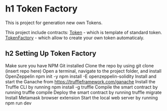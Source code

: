 h1 **Token Factory**
=====================
This is project for generation new own Tokens.

This project include contracts:
[Token](https://github.com/KenjuDari/Token-Factory/blob/master/contracts/Token.sol) - which is template of standard token.
[TokenFactory](https://github.com/KenjuDari/Token-Factory/blob/master/contracts/TokenFactory.sol) - which allow to create your own token automaticaly.

h2 Setting Up Token Factory
-----------------------------------
Make sure you have NPM Git installed
Clone the repo by using git clone (insert repo here)
Open a terminal, navigate to the project folder, and install OpenZeppelin
	npm init -y
	npm install -E openzeppelin-solidity
Install and start the Ganache from https://truffleframework.com/ganache
Install the Truffle CLI by running
	npm install -g truffle
Compile the smart contract by running 
	truffle compile
Deploy the smart contract by running 
	truffle migrate
Install Metamask browser extension
Start the local web server by running
	npm run dev

